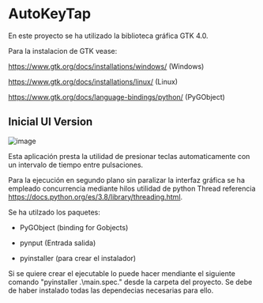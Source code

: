 # AutoKeyTap

En este proyecto se ha utilizado la biblioteca gráfica GTK 4.0. 

Para la instalacion de GTK vease:

https://www.gtk.org/docs/installations/windows/ (Windows)

https://www.gtk.org/docs/installations/linux/ (Linux)

https://www.gtk.org/docs/language-bindings/python/ (PyGObject)

## Inicial UI Version
![image](https://github.com/user-attachments/assets/01586831-5713-463f-8d54-7304907b6bd8)


Esta aplicación presta la utilidad de presionar teclas automaticamente con un intervalo de tiempo entre pulsaciones.

Para la ejecución en segundo plano sin paralizar la interfaz gráfica se ha empleado concurrencia mediante hilos utilidad de python Thread referencia https://docs.python.org/es/3.8/library/threading.html.

Se ha utilzado los paquetes: 

- PyGObject (binding for Gobjects)
  
- pynput (Entrada salida)

- pyinstaller (para crear el instalador)

Si se quiere crear el ejecutable lo puede hacer mendiante el siguiente comando "pyinstaller .\main.spec." desde la carpeta del proyecto. Se debe de haber instalado todas las dependecias necesarias para ello.
